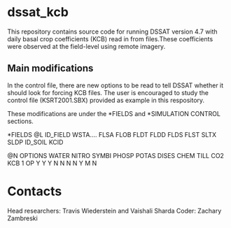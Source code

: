 # dssat_kcb

This repository contains source code for running DSSAT version 4.7 with daily basal crop coefficients (KCB) read in from files.These coefficients were observed at the field-level using remote imagery. 

## Main modifications

In the control file, there are new options to be read to tell DSSAT whether it should look for forcing KCB files. The user is encouraged to study the control file (KSRT2001.SBX) provided as example in this respository.

These modifications are under the *FIELDS and *SIMULATION CONTROL sections.

*FIELDS
@L ID_FIELD WSTA....  FLSA  FLOB  FLDT  FLDD  FLDS  FLST SLTX  SLDP  ID_SOIL    KCID

@N OPTIONS     WATER NITRO SYMBI PHOSP POTAS DISES  CHEM  TILL   CO2   KCB
 1 OP              Y     Y     Y     N     N     N     N     Y     M     N


# Contacts

Head researchers: Travis Wiederstein and Vaishali Sharda
Coder: Zachary Zambreski

